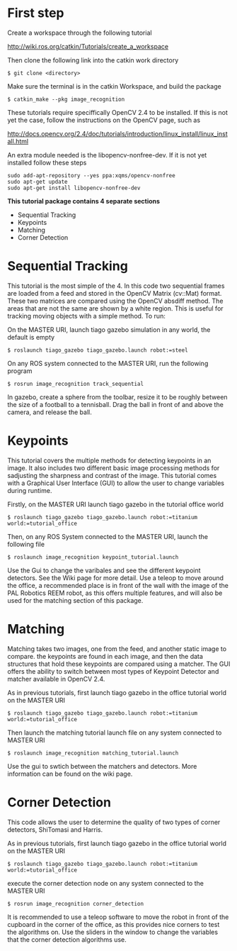 # First step
Create a workspace through the following tutorial

<http://wiki.ros.org/catkin/Tutorials/create_a_workspace>

Then clone the following link into the catkin work directory

`$ git clone <directory>`

Make sure the terminal is in the catkin Workspace, and build the package

`$ catkin_make --pkg image_recognition`

These tutorials require speciffically OpenCV 2.4 to be installed. If this is not yet the case, follow the instructions on the OpenCV page, such as 

<http://docs.opencv.org/2.4/doc/tutorials/introduction/linux_install/linux_install.html>

An extra module needed is the libopencv-nonfree-dev. If it is not yet installed follow these steps

~~~~
sudo add-apt-repository --yes ppa:xqms/opencv-nonfree
sudo apt-get update
sudo apt-get install libopencv-nonfree-dev
~~~~

**This tutorial package contains 4 separate sections**
- Sequential Tracking
- Keypoints
- Matching
- Corner Detection


# Sequential Tracking
This tutorial is the most simple of the 4. In this code two sequential frames are loaded from a feed and stored in the OpenCV Matrix (cv::Mat) format. These two matrices are compared using the OpenCV absdiff method. The areas that are not the same are shown by a white region. This is useful for tracking moving objects with a simple method. To run:

On the MASTER URI, launch tiago gazebo simulation in any world, the default is empty

` $ roslaunch tiago_gazebo tiago_gazebo.launch robot:=steel `

On any ROS system connected to the MASTER URI, run the following program

` $ rosrun image_recognition track_sequential `

In gazebo, create a sphere from the toolbar, resize it to be roughly between the size of a football to a tennisball. Drag the ball in front of and above the camera, and release the ball.



# Keypoints
This tutorial covers the multiple methods for detecting keypoints in an image. It also includes two different basic image processing methods for sadjusting the sharpness and contrast of the image. This tutorial comes with a Graphical User Interface (GUI) to allow the user to change variables during runtime.

Firstly, on the MASTER URI launch tiago gazebo in the tutorial office world

`$ roslaunch tiago_gazebo tiago_gazebo.launch robot:=titanium world:=tutorial_office`

Then, on any ROS System connected to the MASTER URI, launch the following file

`$ roslaunch image_recognition keypoint_tutorial.launch`

Use the Gui to change the varibales and see the different keypoint detectors. See the Wiki page for more detail. Use a teleop to move around the office, a recommended place is in front of the wall with the image of the PAL Robotics REEM robot, as this offers multiple features, and will also be used for the matching section of this package.



# Matching
Matching takes two images, one from the feed, and another static image to compare. the keypoints are found in each image, and then the data structures that hold these keypoints are compared using a matcher. The GUI offers the ability to switch between most types of Keypoint Detector and matcher available in OpenCV 2.4.

As in previous tutorials, first launch tiago gazebo in the office tutorial world on the MASTER URI

`$ roslaunch tiago_gazebo tiago_gazebo.launch robot:=titanium world:=tutorial_office`

Then launch the matching tutorial launch file on any system connected to MASTER URI

`$ roslaunch image_recognition matching_tutorial.launch`

Use the gui to swtich between the matchers and detectors. More information can be found on the wiki page.



# Corner Detection
This code allows the user to determine the quality of two types of corner detectors, ShiTomasi and Harris.

As in previous tutorials, first launch tiago gazebo in the office tutorial world on the MASTER URI

`$ roslaunch tiago_gazebo tiago_gazebo.launch robot:=titanium world:=tutorial_office`

execute the corner detection node on any system connected to the MASTER URI

`$ rosrun image_recognition corner_detection`

It is recommended to use a teleop software to move the robot in front of the cupboard in the corner of the office, as this provides nice corners to test the algorithms on. Use the sliders in the window to change the variables that the corner detection algorithms use. 
